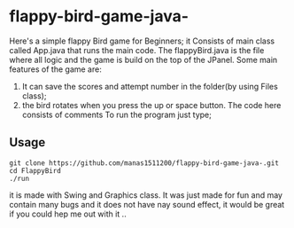 # flappy-bird-game-java-
Here's a simple flappy Bird game for Beginners;
it Consists of main class called App.java that runs the main code. The flappyBird.java is the file where all logic and the game is build on the top of the JPanel.
Some main features of the game are:
1. It can save the scores and attempt number in the folder(by using Files class);
2. the bird rotates when you press the up or space button.
The code here consists of comments
To run the program just type;
## Usage

```
git clone https://github.com/manas1511200/flappy-bird-game-java-.git
cd FlappyBird
./run
```

it is made with Swing and Graphics class. It was just made for fun and may contain many bugs and it does not have nay sound effect, it would be great if you could hep me out with it ..

